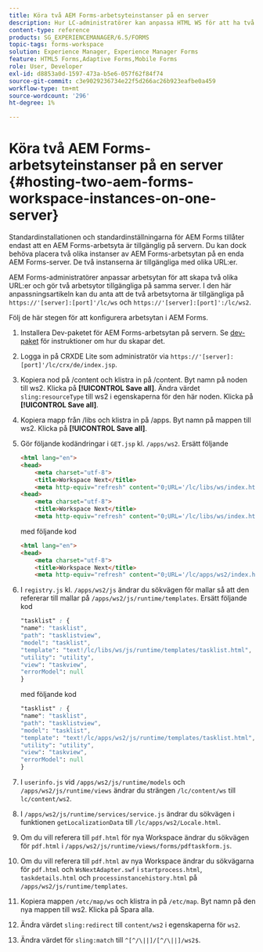 ```yaml
---
title: Köra två AEM Forms-arbetsyteinstanser på en server
description: Hur LC-administratörer kan anpassa HTML WS för att ha två instanser på en enda server som kan nås via olika URL:er.
content-type: reference
products: SG_EXPERIENCEMANAGER/6.5/FORMS
topic-tags: forms-workspace
solution: Experience Manager, Experience Manager Forms
feature: HTML5 Forms,Adaptive Forms,Mobile Forms
role: User, Developer
exl-id: d8853a0d-1597-473a-b5e6-057f62f84f74
source-git-commit: c3e9029236734e22f5d266ac26b923eafbe0a459
workflow-type: tm+mt
source-wordcount: '296'
ht-degree: 1%

---
```


# Köra två AEM Forms-arbetsyteinstanser på en server {#hosting-two-aem-forms-workspace-instances-on-one-server}

Standardinstallationen och standardinställningarna för AEM Forms tillåter endast att en AEM Forms-arbetsyta är tillgänglig på servern. Du kan dock behöva placera två olika instanser av AEM Forms-arbetsytan på en enda AEM Forms-server. De två instanserna är tillgängliga med olika URL:er.

AEM Forms-administratörer anpassar arbetsytan för att skapa två olika URL:er och gör två arbetsytor tillgängliga på samma server. I den här anpassningsartikeln kan du anta att de två arbetsytorna är tillgängliga på `https://'[server]:[port]'/lc/ws` och `https://'[server]:[port]':/lc/ws2`.

Följ de här stegen för att konfigurera arbetsytan i AEM Forms.

1. Installera Dev-paketet för AEM Forms-arbetsytan på servern. Se [dev-paket](/help/forms/using/introduction-customizing-html-workspace.md#p-crx-package-p) för instruktioner om hur du skapar det.
1. Logga in på CRXDE Lite som administratör via `https://'[server]:[port]'/lc/crx/de/index.jsp`.
1. Kopiera nod på /content och klistra in på /content. Byt namn på noden till ws2. Klicka på **[!UICONTROL Save all]**. Ändra värdet `sling:resourceType` till ws2 i egenskaperna för den här noden. Klicka på **[!UICONTROL Save all]**.

1. Kopiera mapp från /libs och klistra in på /apps. Byt namn på mappen till ws2. Klicka på **[!UICONTROL Save all]**.
1. Gör följande kodändringar i `GET.jsp` kl. `/apps/ws2`. Ersätt följande

   ```html
   <html lang="en">
   <head>
       <meta charset="utf-8">
       <title>Workspace Next</title>
       <meta http-equiv="refresh" content="0;URL='/lc/libs/ws/index.html'" /><html lang="en">
   <head>
       <meta charset="utf-8">
       <title>Workspace Next</title>
       <meta http-equiv="refresh" content="0;URL='/lc/libs/ws/index.html'" />
   ```

   med följande kod

   ```html
   <html lang="en">
   <head>
       <meta charset="utf-8">
       <title>Workspace Next</title>
       <meta http-equiv="refresh" content="0;URL='/lc/apps/ws2/index.html'" />
   ```

1. I `registry.js` kl. `/apps/ws2/js` ändrar du sökvägen för mallar så att den refererar till mallar på `/apps/ws2/js/runtime/templates`. Ersätt följande kod

   ```css
   "tasklist" : {
   "name": "tasklist",
   "path": "tasklistview",
   "model": "tasklist",
   "template": "text!/lc/libs/ws/js/runtime/templates/tasklist.html",
   "utility": "utility",
   "view": "taskview",
   "errorModel": null
   }
   ```

   med följande kod

   ```css
   "tasklist" : {
   "name": "tasklist",
   "path": "tasklistview",
   "model": "tasklist",
   "template": "text!/lc/apps/ws2/js/runtime/templates/tasklist.html",
   "utility": "utility",
   "view": "taskview",
   "errorModel": null
   }
   ```

1. I `userinfo.js` vid `/apps/ws2/js/runtime/models` och `/apps/ws2/js/runtime/views` ändrar du strängen `/lc/content/ws` till `lc/content/ws2`.

1. I `/apps/ws2/js/runtime/services/service.js` ändrar du sökvägen i funktionen `getLocalizationData` till `/lc/apps/ws2/Locale.html`.

1. Om du vill referera till `pdf.html` för nya Workspace ändrar du sökvägen för `pdf.html` i `/apps/ws2/js/runtime/views/forms/pdftaskform.js`.

1. Om du vill referera till `pdf.html` av nya Workspace ändrar du sökvägarna för `pdf.html` och `WsNextAdapter.swf` i `startprocess.html`, `taskdetails.html` och `processinstancehistory.html` på `/apps/ws2/js/runtime/templates`.

1. Kopiera mappen `/etc/map/ws` och klistra in på `/etc/map`. Byt namn på den nya mappen till ws2. Klicka på Spara alla.

1. Ändra värdet `sling:redirect` till `content/ws2` i egenskaperna för `ws2`.

1. Ändra värdet för `sling:match` till `^[^/\||]/[^/\||]/ws2$`.

